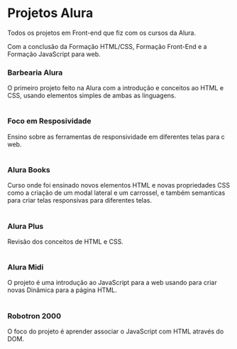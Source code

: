 # Projetos Alura #

Todos os projetos em Front-end que fiz com os cursos da Alura.

Com a conclusão da Formação HTML/CSS, Formação Front-End e a Formação JavaScript para web.


### Barbearia Alura ###
O primeiro projeto feito na Alura com a introdução e conceitos ao HTML e CSS, usando elementos simples de ambas as linguagens.


#

### Foco em Resposividade ###
Ensino sobre as ferramentas de responsividade em diferentes telas para c web.


#


### Alura Books ###
Curso onde foi ensinado novos elementos HTML e novas propriedades CSS como a criação de um modal lateral e um carrossel, e também semanticas para criar telas responsivas para diferentes telas.

#


### Alura Plus ###
Revisão dos conceitos de HTML e CSS.

#


### Alura Midi ###
O projeto é uma introdução ao JavaScript para a web usando para criar novas Dinâmica para a página HTML.

#


### Robotron 2000 ###
O foco do projeto é aprender associar o JavaScript com HTML através do DOM.

#
